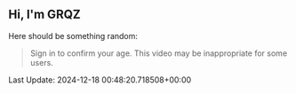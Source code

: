 ## Hi, I'm GRQZ
Here should be something random:  
> Sign in to confirm your age. This video may be inappropriate for some users.


Last Update: 2024-12-18 00:48:20.718508+00:00
